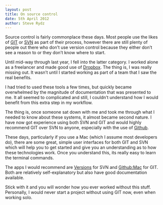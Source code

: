 ```yaml
---
layout: post
title: On source control
date: 5th April 2012
author: Steve Rydz
---
```


Source control is fairly commonplace these days. Most people use the likes of [GIT](http://git-scm.com/) or [SVN](http://subversion.tigris.org/) as part of their process, however there are still plenty of people out there who don’t use version control because they either don’t see a reason to or they don’t know where to start.

Until mid-way through last year, I fell into the latter category. I worked alone as a freelancer and made good use of [Dropbox](http://dropbox.com/). The thing is, I was really missing out. It wasn’t until I started working as part of a team that I saw the real benefits.

I had tried to used these tools a few times, but quickly became overwhelmed by the magnitude of documentation that was presented to me. It all seemed to complicated and still, I couldn’t understand how I would benefit from this extra step in my workflow.

The thing is, once someone sat down with me and took me through what I needed to know about these systems, it almost became second nature. I have now got experience using both SVN and GIT and would highly recommend GIT over SVN to anyone, especially with the use of [Github](http://github.com/).

These days, particularly if you use a Mac (which I assume most developers do), there are some great, simple user interfaces for both GIT and SVN which will help you to get started and give you an understanding as to how these technologies work. Once you understand this, its really easy to learn the terminal commands.

The apps I would recommend are [Versions](http://versionsapp.com/) for SVN and [Github:Mac](http://mac.github.com/) for GIT. Both are relatively self-explanatory but also have good documentation available.

Stick with it and you will wonder how you ever worked without this stuff. Personally, I would never start a project without using GIT now, even when working solo.